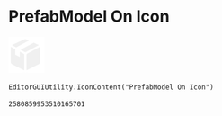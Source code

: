 # PrefabModel On Icon
![](/img/PrefabModel%20On%20Icon.png)

``` CSharp
EditorGUIUtility.IconContent("PrefabModel On Icon")
```
```
2580859953510165701
```
